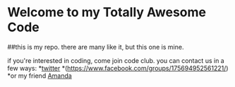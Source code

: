 Welcome to my Totally Awesome Code
======
##this is my repo. there are many like it, but this one is mine.  

if you're interested in coding, come join code club. you can contact us in a few ways:
*[twitter](http://twitter.com/oknerdygirls)
*(https://www.facebook.com/groups/175694952561221/)
*or my friend [Amanda](http://twitter.com/amandaharlin)
